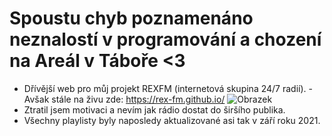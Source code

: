 # Spoustu chyb poznamenáno neznalostí v programování a chození na Areál v Táboře <3

- Dřívější web pro můj projekt REXFM (internetová skupina 24/7 radií). - Avšak stále na živu zde: https://rex-fm.github.io/
![Obrazek](https://assets.laut.fm/5d6c050869e043b931bda9f52b5f15c3?t=_120x120)
- Ztratil jsem motivaci a nevím jak rádio dostat do širšího publika.
- Všechny playlisty byly naposledy aktualizované asi tak v září roku 2021.
